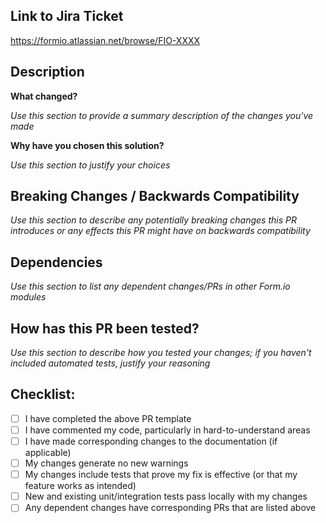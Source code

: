 ## Link to Jira Ticket

https://formio.atlassian.net/browse/FIO-XXXX

## Description

**What changed?**

_Use this section to provide a summary description of the changes you've made_

**Why have you chosen this solution?**

_Use this section to justify your choices_

## Breaking Changes / Backwards Compatibility

_Use this section to describe any potentially breaking changes this PR introduces or any effects this PR might have on backwards compatibility_

## Dependencies

_Use this section to list any dependent changes/PRs in other Form.io modules_

## How has this PR been tested?

_Use this section to describe how you tested your changes; if you haven't included automated tests, justify your reasoning_

## Checklist:

- [ ] I have completed the above PR template
- [ ] I have commented my code, particularly in hard-to-understand areas
- [ ] I have made corresponding changes to the documentation (if applicable)
- [ ] My changes generate no new warnings
- [ ] My changes include tests that prove my fix is effective (or that my feature works as intended)
- [ ] New and existing unit/integration tests pass locally with my changes
- [ ] Any dependent changes have corresponding PRs that are listed above
